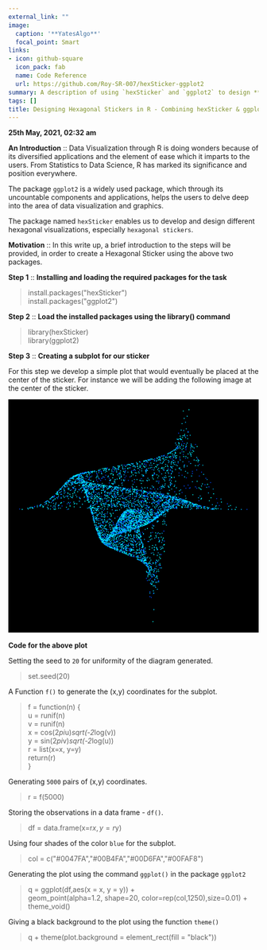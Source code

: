 ```yaml
---
external_link: ""
image:
  caption: '**YatesAlgo**'
  focal_point: Smart
links:
- icon: github-square
  icon_pack: fab
  name: Code Reference
  url: https://github.com/Roy-SR-007/hexSticker-ggplot2
summary: A description of using `hexSticker` and `ggplot2` to design **Hexagonal Stickers** for R-packages. 
tags: []
title: Designing Hexagonal Stickers in R - Combining hexSticker & ggplot2
---
```


**25th May, 2021, 02:32 am**

**An Introduction** :: Data Visualization through R is doing wonders because of its diversified applications and the element of ease which it imparts to the users. From Statistics to Data Science, R has marked its significance and position everywhere.

The package `ggplot2` is a widely used package, which through its uncountable components and applications, helps the users to delve deep into the area of data visualization and graphics.

The package named `hexSticker` enables us to develop and design different hexagonal visualizations, especially `hexagonal stickers`.

**Motivation** :: In this write up, a brief introduction to the steps will be provided, in order to create a Hexagonal Sticker using the above two packages.

**Step 1** :: **Installing and loading the required packages for the task**

> install.packages("hexSticker")\
> install.packages("ggplot2")

**Step 2** :: **Load the installed packages using the library() command**

> library(hexSticker)\
> library(ggplot2)

**Step 3** :: **Creating a subplot for our sticker**

For this step we develop a simple plot that would eventually be placed at the center of the sticker. For instance we will be adding the following image at the center of the sticker.

![The Subplot](subplot.png)

**Code for the above plot**

Setting the seed to `20` for uniformity of the diagram generated.

> set.seed(20)

A Function `f()` to generate the (x,y) coordinates for the subplot.

> f = function(n)
> {\
>   u = runif(n)\
>   v = runif(n)   
>   x = cos(2*pi*u)*sqrt(-2*log(v))\
>   y = sin(2*pi*v)*sqrt(-2*log(u))\
>   r = list(x=x, y=y)\
>   return(r)\
> }

Generating `5000` pairs of (x,y) coordinates.

> r = f(5000)

Storing the observations in a data frame - `df()`.

> df = data.frame(x=r$x,y=r$y)

Using four shades of the color `blue` for the subplot.

> col = c("#0047FA","#00B4FA","#00D6FA","#00FAF8")

Generating the plot using the command `ggplot()` in the package `ggplot2`

> q = ggplot(df,aes(x = x, y = y)) +\
> geom_point(alpha=1.2, shape=20, color=rep(col,1250),size=0.01) + theme_void() 

Giving a black background to the plot using the function `theme()`

> q + theme(plot.background = element_rect(fill = "black"))

